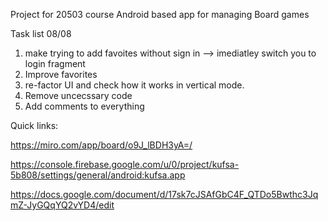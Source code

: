 Project for 20503 course Android based app for managing Board games

Task list 08/08
1) make trying to add favoites without sign in --> imediatley switch you to login fragment
2) Improve favorites
3) re-factor UI and check how it works in vertical mode.
4) Remove uncecssary code
5) Add comments to everything




Quick links:

https://miro.com/app/board/o9J_lBDH3yA=/

https://console.firebase.google.com/u/0/project/kufsa-5b808/settings/general/android:kufsa.app

https://docs.google.com/document/d/17sk7cJSAfGbC4F_QTDo5Bwthc3JqmZ-JyGQqYQ2vYD4/edit

